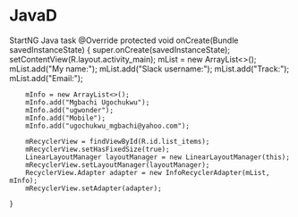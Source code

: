 # JavaD
StartNG Java task 
@Override
    protected void onCreate(Bundle savedInstanceState) {
        super.onCreate(savedInstanceState);
        setContentView(R.layout.activity_main);
        mList = new ArrayList<>();
        mList.add("My name:");
        mList.add("Slack username:");
        mList.add("Track:");
        mList.add("Email:");

        mInfo = new ArrayList<>();
        mInfo.add("Mgbachi Ugochukwu");
        mInfo.add("ugwonder");
        mInfo.add("Mobile");
        mInfo.add("ugochukwu_mgbachi@yahoo.com");

        mRecyclerView = findViewById(R.id.list_items);
        mRecyclerView.setHasFixedSize(true);
        LinearLayoutManager layoutManager = new LinearLayoutManager(this);
        mRecyclerView.setLayoutManager(layoutManager);
        RecyclerView.Adapter adapter = new InfoRecyclerAdapter(mList, mInfo);
        mRecyclerView.setAdapter(adapter);

    }
